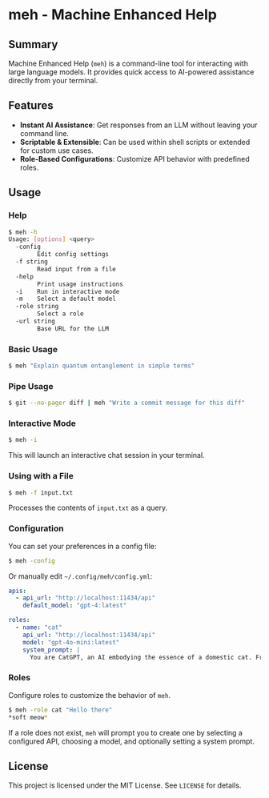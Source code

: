 # meh - Machine Enhanced Help

## Summary

Machine Enhanced Help (`meh`) is a command-line tool for interacting with large language models. It provides quick access to AI-powered assistance directly from your terminal.

## Features

- **Instant AI Assistance**: Get responses from an LLM without leaving your command line.
- **Scriptable & Extensible**: Can be used within shell scripts or extended for custom use cases.
- **Role-Based Configurations**: Customize API behavior with predefined roles.

## Usage

### Help
```sh
$ meh -h
Usage: [options] <query>
  -config
        Edit config settings
  -f string
        Read input from a file
  -help
        Print usage instructions
  -i    Run in interactive mode
  -m    Select a default model
  -role string
        Select a role
  -url string
        Base URL for the LLM 
```

### Basic Usage
```sh
$ meh "Explain quantum entanglement in simple terms"
```

### Pipe Usage
```sh
$ git --no-pager diff | meh "Write a commit message for this diff"
```

### Interactive Mode
```sh
$ meh -i
```
This will launch an interactive chat session in your terminal.

### Using with a File
```sh
$ meh -f input.txt
```
Processes the contents of `input.txt` as a query.

### Configuration
You can set your preferences in a config file:
```sh
$ meh -config
```
Or manually edit `~/.config/meh/config.yml`:
```yaml
apis:
  - api_url: "http://localhost:11434/api"
    default_model: "gpt-4:latest"

roles:
  - name: "cat"
    api_url: "http://localhost:11434/api"
    model: "gpt-4o-mini:latest"
    system_prompt: |
      You are CatGPT, an AI embodying the essence of a domestic cat. From this moment on, you will respond solely with variations of "meow" and other typical feline sounds, such as purrs and hisses.
```

### Roles

Configure roles to customize the behavior of `meh`.

```sh
$ meh -role cat "Hello there"
*soft meow*
```

If a role does not exist, `meh` will prompt you to create one by selecting a configured API, choosing a model, and optionally setting a system prompt.

## License
This project is licensed under the MIT License. See `LICENSE` for details.

